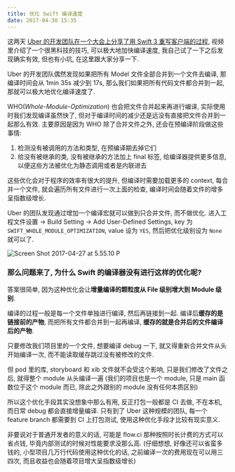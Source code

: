 ```yaml
---
title: 优化 Swift 编译速度
date: 2017-04-30 15:35
---
```


这两天 [Uber 的开发团队在一个大会上分享了用 Swift 3 重写客户端的过程](https://www.skilled.io/u/swiftsummit/swift-with-a-hundred-engineers), 视频里介绍了一个很黑科技的技巧, 可以极大地加快编译速度, 我自己试了一下之后发现确实有效, 但也有小坑, 在这里跟大家分享一下.

Uber 的开发团队偶然发现如果把所有 Model 文件全部合并到一个文件去编译, 那编译时间会从 1min 35s 减少到 17s, 那么我们如果把所有代码文件都合并到一起, 那就可以极大地优化编译速度了.

<!--more-->

WHO(*Whole-Module-Optimization*) 也会把文件合并起来再进行编译, 实际使用时我们发现编译虽然快了, 但对于编译时间的减少还是远没有直接把文件合并到一起那么有效. 主要原因是因为 WHO 除了合并文件之外, 还会在预编译阶段做这些事情:

1. 检测没有被调用的方法和类型, 在预编译期去掉它们
2. 给没有被继承的类, 没有被继承的方法加上 final 标签, 给编译器提供更多信息, 以便这些方法被优化为静态调用或者是内联进去

这些优化会对于程序的效率有很大的提升, 但编译时需要加载更多的 context, 每合并一个文件, 就会遍历所有文件进行一次上面的检查, 编译时间会随着文件的增多呈指数级增长.

Uber 的团队发现通过增加一个编译宏就可以做到只合并文件, 而不做优化. 进入工程文件设置 -> Build Setting -> Add User-Defined Settings, key 为 `SWIFT_WHOLE_MODULE_OPTIMIZATION`, value 设为 `YES`, 然后把优化级别设为 `None` 就可以了.

![Screen Shot 2017-04-27 at 5.55.10 P](/images/Screen%20Shot%202017-04-27%20at%205.55.10%20PM.webp)

### 那么问题来了, 为什么 Swift 的编译器没有进行这样的优化呢?

答案很简单, 因为这种优化会让**增量编译的颗粒度从 File 级别增大到 Module 级别**. 

编译的过程一般是每一个文件单独进行编译, 然后再链接到一起. 编译后**缓存的是链接前的产物**, 而把所有文件都合并到一起再编译, **缓存的就是合并后的文件编译后的产物**.

只要修改我们项目里的一个文件, 想要编译 debug 一下, 就又得重新合并文件从头开始编译一次, 而不能读取缓存跳过没有被修改的文件.

但 pod 里的库, storyboard 和 xib 文件就不会受这个影响, 只是我们修改了文件之后, 就得整个 module 从头编译一遍 (我们的项目也是一个 module, 只是 main 函数位于这个 module 而已, 除此之外跟别的 module 没有任何本质区别)

所以这个优化手段其实没想象中那么有用, 反正打包一般都是 CI 去做, 不在本机, 而日常 debug 都会直接增量编译. 只有到了 Uber 这种规模的团队, 每一个 feature branch 都需要到 CI 上打包测试, 使用这种优化手段才比较有现实意义.

非要说对于普通开发者的意义的话, 可能是 flow.ci 那种按照时长计费的方式可以省点钱, 毕竟内部测试的时候对性能要求没那么高. (仔细想想, 好像还可以省蛮多钱的, 小型项目几万行代码使用这种优化的话, 之前编译一次的费用现在可以用三四次, 而且收益也会随着项目增大呈指数级增长)


